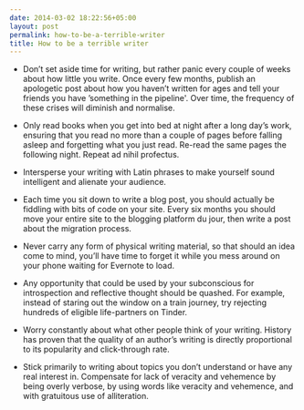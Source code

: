```yaml
---
date: 2014-03-02 18:22:56+05:00
layout: post
permalink: how-to-be-a-terrible-writer
title: How to be a terrible writer
---
```


* Don’t set aside time for writing, but rather panic every couple of weeks about how little you write. Once every few months, publish an apologetic post about how you haven’t written for ages and tell your friends you have ’something in the pipeline'. Over time, the frequency of these crises will diminish and normalise.

* Only read books when you get into bed at night after a long day’s work, ensuring that you read no more than a couple of pages before falling asleep and forgetting what you just read. Re-read the same pages the following night. Repeat ad nihil profectus.

* Intersperse your writing with Latin phrases to make yourself sound intelligent and alienate your audience.

* Each time you sit down to write a blog post, you should actually be fiddling with bits of code on your site. Every six months you should move your entire site to the blogging platform du jour, then write a post about the migration process.

* Never carry any form of physical writing material, so that should an idea come to mind, you’ll have time to forget it while you mess around on your phone waiting for Evernote to load.

* Any opportunity that could be used by your subconscious for introspection and reflective thought should be quashed. For example, instead of staring out the window on a train journey, try rejecting hundreds of eligible life-partners on Tinder.

* Worry constantly about what other people think of your writing. History has proven that the quality of an author’s writing is directly proportional to its popularity and click-through rate.

* Stick primarily to writing about topics you don’t understand or have any real interest in. Compensate for lack of veracity and vehemence by being overly verbose, by using words like veracity and vehemence, and with gratuitous use of alliteration.
